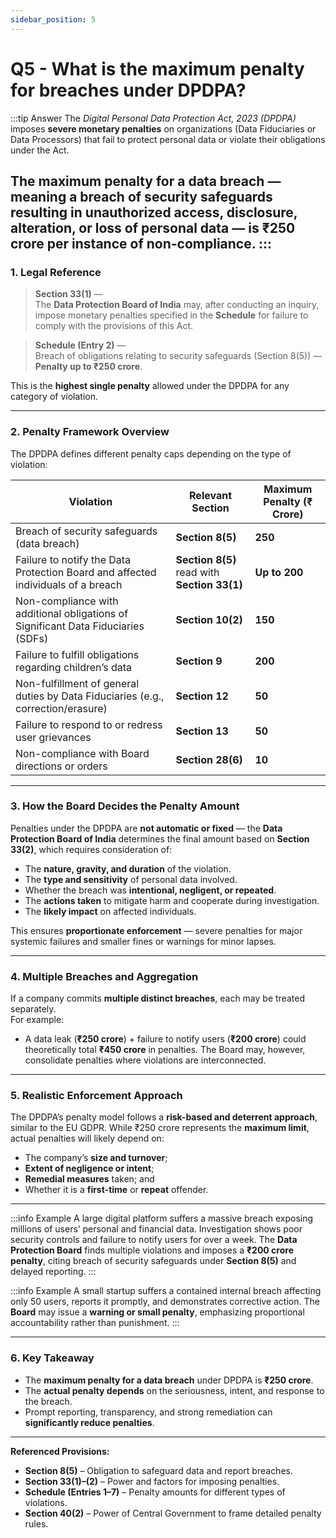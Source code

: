 ```yaml
---
sidebar_position: 5
---
```




# Q5 - What is the maximum penalty for breaches under DPDPA?

:::tip Answer
The *Digital Personal Data Protection Act, 2023 (DPDPA)* imposes **severe monetary penalties** on organizations (Data Fiduciaries or Data Processors) that fail to protect personal data or violate their obligations under the Act.  

The **maximum penalty for a data breach** — meaning a **breach of security safeguards** resulting in unauthorized access, disclosure, alteration, or loss of personal data — is **₹250 crore** per instance of non-compliance.
:::
---

### **1. Legal Reference**

> **Section 33(1)** —  
> The **Data Protection Board of India** may, after conducting an inquiry, impose monetary penalties specified in the **Schedule** for failure to comply with the provisions of this Act.  

> **Schedule (Entry 2)** —  
> Breach of obligations relating to security safeguards (Section 8(5)) — **Penalty up to ₹250 crore**.

This is the **highest single penalty** allowed under the DPDPA for any category of violation.

---

### **2. Penalty Framework Overview**

The DPDPA defines different penalty caps depending on the type of violation:

| **Violation** | **Relevant Section** | **Maximum Penalty (₹ Crore)** |
|----------------|----------------------|-------------------------------|
| Breach of security safeguards (data breach) | **Section 8(5)** | **250** |
| Failure to notify the Data Protection Board and affected individuals of a breach | **Section 8(5)** read with **Section 33(1)** | **Up to 200** |
| Non-compliance with additional obligations of Significant Data Fiduciaries (SDFs) | **Section 10(2)** | **150** |
| Failure to fulfill obligations regarding children’s data | **Section 9** | **200** |
| Non-fulfillment of general duties by Data Fiduciaries (e.g., correction/erasure) | **Section 12** | **50** |
| Failure to respond to or redress user grievances | **Section 13** | **50** |
| Non-compliance with Board directions or orders | **Section 28(6)** | **10** |

---

### **3. How the Board Decides the Penalty Amount**

Penalties under the DPDPA are **not automatic or fixed** — the **Data Protection Board of India** determines the final amount based on **Section 33(2)**, which requires consideration of:
- The **nature, gravity, and duration** of the violation.  
- The **type and sensitivity** of personal data involved.  
- Whether the breach was **intentional, negligent, or repeated**.  
- The **actions taken** to mitigate harm and cooperate during investigation.  
- The **likely impact** on affected individuals.

This ensures **proportionate enforcement** — severe penalties for major systemic failures and smaller fines or warnings for minor lapses.

---

### **4. Multiple Breaches and Aggregation**

If a company commits **multiple distinct breaches**, each may be treated separately.  
For example:
- A data leak (**₹250 crore**) + failure to notify users (**₹200 crore**) could theoretically total **₹450 crore** in penalties. The Board may, however, consolidate penalties where violations are interconnected.

---

### **5. Realistic Enforcement Approach**

The DPDPA’s penalty model follows a **risk-based and deterrent approach**, similar to the EU GDPR. While ₹250 crore represents the **maximum limit**, actual penalties will likely depend on:
- The company’s **size and turnover**;  
- **Extent of negligence or intent**;  
- **Remedial measures** taken; and  
- Whether it is a **first-time** or **repeat** offender.

---

:::info Example
A large digital platform suffers a massive breach exposing millions of users’ personal and financial data. Investigation shows poor security controls and failure to notify users for over a week. The **Data Protection Board** finds multiple violations and imposes a **₹200 crore penalty**, citing breach of security safeguards under **Section 8(5)** and delayed reporting.
:::

:::info Example
A small startup suffers a contained internal breach affecting only 50 users, reports it promptly, and demonstrates corrective action. The **Board** may issue a **warning or small penalty**, emphasizing proportional accountability rather than punishment.
:::

---

### **6. Key Takeaway**

- The **maximum penalty for a data breach** under DPDPA is **₹250 crore**.  
- The **actual penalty depends** on the seriousness, intent, and response to the breach.  
- Prompt reporting, transparency, and strong remediation can **significantly reduce penalties**.

---

**Referenced Provisions:**  
- **Section 8(5)** – Obligation to safeguard data and report breaches.  
- **Section 33(1)–(2)** – Power and factors for imposing penalties.  
- **Schedule (Entries 1–7)** – Penalty amounts for different types of violations.  
- **Section 40(2)** – Power of Central Government to frame detailed penalty rules.